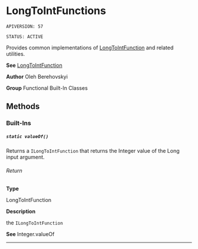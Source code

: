 # LongToIntFunctions

`APIVERSION: 57`

`STATUS: ACTIVE`

Provides common implementations of [LongToIntFunction](/docs/Functional-Abstract-Classes/LongToIntFunction.md) and related utilities.


**See** [LongToIntFunction](/docs/Functional-Abstract-Classes/LongToIntFunction.md)


**Author** Oleh Berehovskyi


**Group** Functional Built-In Classes

## Methods
### Built-Ins
##### `static valueOf()`

Returns a `ILongToIntFunction` that returns the Integer value of the Long input argument.

###### Return

**Type**

LongToIntFunction

**Description**

the `ILongToIntFunction`


**See** Integer.valueOf

---

